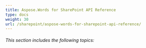```yaml
---
title: Aspose.Words for SharePoint API Reference
type: docs
weight: 30
url: /sharepoint/aspose-words-for-sharepoint-api-reference/
---
```


###### This section includes the following topics:

